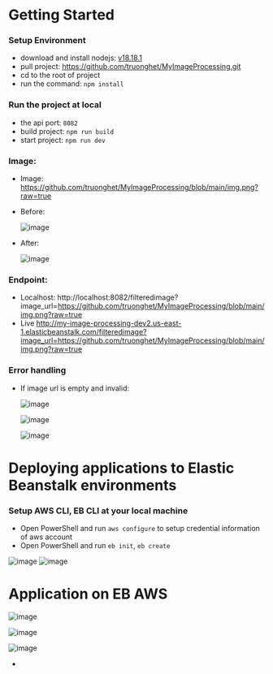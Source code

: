 # Getting Started
### Setup Environment
- download and install nodejs: [v18.18.1](https://nodejs.org/en/blog/release/v18.18.1)
- pull project: https://github.com/truonghet/MyImageProcessing.git
- cd to the root of project
- run the command: `npm install`
### Run the project at local
- the api port: `8082`
- build project: `npm run build`
- start project: `npm run dev`
### Image:
- Image: https://github.com/truonghet/MyImageProcessing/blob/main/img.png?raw=true
- Before:
  
  ![image](https://github.com/truonghet/MyImageProcessing/assets/9692983/9f156746-dfdb-421a-ad3f-732a03d403cd)

- After:
  
  ![image](https://github.com/truonghet/MyImageProcessing/assets/9692983/6a2c9215-1e68-48fd-abbf-b4f4348cd209)

### Endpoint:
- Localhost: http://localhost:8082/filteredimage?image_url=https://github.com/truonghet/MyImageProcessing/blob/main/img.png?raw=true
- Live http://my-image-processing-dev2.us-east-1.elasticbeanstalk.com/filteredimage?image_url=https://github.com/truonghet/MyImageProcessing/blob/main/img.png?raw=true

### Error handling
- If image url is empty and invalid:
  
  ![image](https://github.com/truonghet/MyImageProcessing/assets/9692983/de0165ef-84bb-4f0a-a216-700f2557ada0)

  ![image](https://github.com/truonghet/MyImageProcessing/assets/9692983/1dd3cfd5-9c84-4608-b5bc-c7569ee7abff)

  ![image](https://github.com/truonghet/MyImageProcessing/assets/9692983/e25b2421-4a40-4b30-ab27-cc3d19381bc1)

# Deploying applications to Elastic Beanstalk environments
### Setup AWS CLI, EB CLI at your local machine
- Open PowerShell and run `aws configure` to setup credential information of aws account
- Open PowerShell and run `eb init`, `eb create`

![image](https://github.com/truonghet/MyImageProcessing/assets/9692983/d56dda65-6e97-40f6-bc2b-618a5249cdb2)
![image](https://github.com/truonghet/MyImageProcessing/assets/9692983/30cef61a-1acb-4c8a-8805-175b83551c28)

# Application on EB AWS

![image](https://github.com/truonghet/MyImageProcessing/assets/9692983/d4db3d40-96b2-4b31-8d9f-9cb3a1852b98)

![image](https://github.com/truonghet/MyImageProcessing/assets/9692983/089e6d20-c6a9-48da-858c-96b2a13f05e4)

![image](https://github.com/truonghet/MyImageProcessing/assets/9692983/9f185634-d90d-4b61-ba5b-c254c73ba844)





- 
